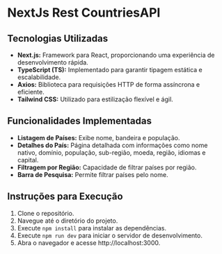 # NextJs Rest CountriesAPI 

## Tecnologias Utilizadas

- **Next.js:** Framework para React, proporcionando uma experiência de desenvolvimento rápida.
- **TypeScript (TS):** Implementado para garantir tipagem estática e escalabilidade.
- **Axios:** Biblioteca para requisições HTTP de forma assíncrona e eficiente.
- **Tailwind CSS:** Utilizado para estilização flexível e ágil.

## Funcionalidades Implementadas

- **Listagem de Países:** Exibe nome, bandeira e população.
- **Detalhes do País:** Página detalhada com informações como nome nativo, domínio, população, sub-região, moeda, região, idiomas e capital.
- **Filtragem por Região:** Capacidade de filtrar países por região.
- **Barra de Pesquisa:** Permite filtrar países pelo nome.

## Instruções para Execução

1. Clone o repositório.
2. Navegue até o diretório do projeto.
3. Execute `npm install` para instalar as dependências.
4. Execute `npm run dev` para iniciar o servidor de desenvolvimento.
5. Abra o navegador e acesse http://localhost:3000.

